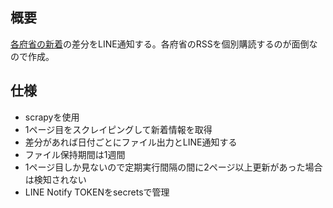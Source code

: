 ## 概要
[各府省の新着](https://www.kantei.go.jp/jp/joho/news/index.html)の差分をLINE通知する。各府省のRSSを個別購読するのが面倒なので作成。

## 仕様
- scrapyを使用
- 1ページ目をスクレイピングして新着情報を取得
- 差分があれば日付ごとにファイル出力とLINE通知する
- ファイル保持期間は1週間
- 1ページ目しか見ないので定期実行間隔の間に2ページ以上更新があった場合は検知されない
- LINE Notify TOKENをsecretsで管理